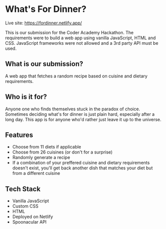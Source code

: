 # What's For Dinner?

Live site: https://fordinner.netlify.app/

This is our submission for the Coder Academy Hackathon. The requirements were to build a web app using vanilla JavaScript, HTML and CSS. JavaScript frameworks were not allowed and a 3rd party API must be used.

## What is our submission?

A web app that fetches a random recipe based on cuisine and dietary requirements.

## Who is it for?

Anyone one who finds themselves stuck in the paradox of choice.
Sometimes deciding what's for dinner is just plain hard, especially after a long day.
This app is for anyone who'd rather just leave it up to the universe.

## Features

- Choose from 11 diets if applicable
- Choose from 26 cuisines (or don't for a surprise)
- Randomly generate a recipe
- If a combination of your preffered cuisine and dietary requirements doesn't exist, you'll get back another dish that matches your diet but from a different cuisine

## Tech Stack

- Vanilla JavaScript
- Custom CSS
- HTML
- Deployed on Netlify
- Spoonacular API
